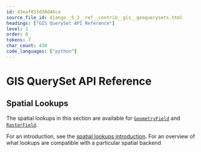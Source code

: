 ```yaml
---
id: 43eaf033d38d46ca
source_file_id: django__5_2__ref__contrib__gis__geoquerysets.html
headings: ["GIS QuerySet API Reference"]
level: 1
order: 0
tokens: 7
char_count: 430
code_languages: ["python"]
---
```

# GIS QuerySet API Reference

## Spatial Lookups

The spatial lookups in this section are available for [`GeometryField`](model-api.md#django.contrib.gis.db.models.GeometryField)
and [`RasterField`](model-api.md#django.contrib.gis.db.models.RasterField).

For an introduction, see the [spatial lookups introduction](db-api.md#spatial-lookups-intro). For an overview of what lookups are
compatible with a particular spatial backend
